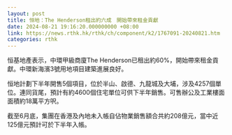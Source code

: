 ```yaml
---
layout: post
title: 恒地：The Henderson租出約六成　開始帶來租金貢獻
date: 2024-08-21 19:16:20.000000000 +08:00
link: https://news.rthk.hk/rthk/ch/component/k2/1767091-20240821.htm
categories: rthk
---
```


恒基地產表示，中環甲級商廈The Henderson已租出約60%，開始帶來租金貢獻。中環新海濱3號用地項目建築進展良好。

恒地計劃下半年開售5個項目，位於半山、啟德、九龍城及大埔，涉及4257個單位。連同貨尾，預計有約4600個住宅單位可供下半年銷售。可售辦公及工業樓面面積約18萬平方呎。

截至6月底，集團在香港及內地未入帳自佔物業銷售額合共約208億元，當中近125億元預計可於下半年入帳。
